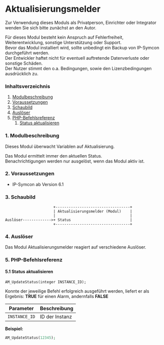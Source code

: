# Aktualisierungsmelder

Zur Verwendung dieses Moduls als Privatperson, Einrichter oder Integrator wenden Sie sich bitte zunächst an den Autor.

Für dieses Modul besteht kein Anspruch auf Fehlerfreiheit, Weiterentwicklung, sonstige Unterstützung oder Support.  
Bevor das Modul installiert wird, sollte unbedingt ein Backup von IP-Symcon durchgeführt werden.  
Der Entwickler haftet nicht für eventuell auftretende Datenverluste oder sonstige Schäden.  
Der Nutzer stimmt den o.a. Bedingungen, sowie den Lizenzbedingungen ausdrücklich zu.


### Inhaltsverzeichnis

1. [Modulbeschreibung](#1-modulbeschreibung)
2. [Voraussetzungen](#2-voraussetzungen)
3. [Schaubild](#3-schaubild)
4. [Auslöser](#4-auslöser)
5. [PHP-Befehlsreferenz](#5-php-befehlsreferenz)
   1. [Status aktualisieren](#51-status-aktualisieren)

### 1. Modulbeschreibung

Dieses Modul überwacht Variablen auf Aktualisierung.

Das Modul ermittelt immer den aktuellen Status.  
Benachrichtigungen werden nur ausgelöst, wenn das Modul aktiv ist.

### 2. Voraussetzungen

- IP-Symcon ab Version 6.1

### 3. Schaubild

```
                      +----------------------------------+
                      | Aktualisierungsmelder (Modul)    |
                      |                                  |
Auslöser------------->+ Status                           |
                      +----------------------------------+
```

### 4. Auslöser

Das Modul Aktualisierungsmelder reagiert auf verschiedene Auslöser.

### 5. PHP-Befehlsreferenz

#### 5.1 Status aktualisieren

```text
AM_UpdateStatus(integer INSTANCE_ID);
```

Konnte der jeweilige Befehl erfolgreich ausgeführt werden, liefert er als Ergebnis:
**TRUE** für einen Alarm, andernfalls **FALSE**

| Parameter     | Beschreibung   | 
|---------------|----------------|
| `INSTANCE_ID` | ID der Instanz |


**Beispiel:**
```php
AM_UpdateStatus(12345);
```
